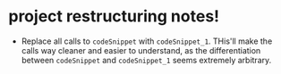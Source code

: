 # project restructuring notes!

- Replace all calls to `codeSnippet` with `codeSnippet_1`. THis'll make the calls way cleaner and easier to understand, as the differentiation between `codeSnippet` and `codeSnippet_1` seems extremely arbitrary.
